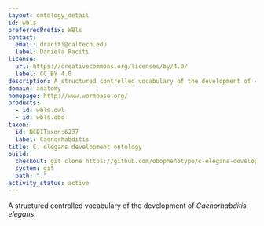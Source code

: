 ```yaml
---
layout: ontology_detail
id: wbls
preferredPrefix: WBls
contact:
  email: draciti@caltech.edu
  label: Daniela Raciti
license:
  url: https://creativecommons.org/licenses/by/4.0/
  label: CC BY 4.0
description: A structured controlled vocabulary of the development of <i>Caenorhabditis elegans</i>.
domain: anatomy
homepage: http://www.wormbase.org/
products:
  - id: wbls.owl
  - id: wbls.obo
taxon:
  id: NCBITaxon:6237
  label: Caenorhabditis
title: C. elegans development ontology
build:
  checkout: git clone https://github.com/obophenotype/c-elegans-development-ontology.git
  system: git
  path: "."
activity_status: active
---
```


A structured controlled vocabulary of the development of <i>Caenorhabditis elegans</i>.
